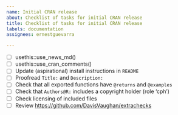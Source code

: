 ```yaml
---
name: Initial CRAN release
about: Checklist of tasks for initial CRAN release
title: Checklist of tasks for initial CRAN release
labels: documentation
assignees: ernestguevarra

---
```


* [ ] usethis::use_news_md()
* [ ] usethis::use_cran_comments()
* [ ] Update (aspirational) install instructions in `README`
* [ ] Proofread `Title:` and `Description:`
* [ ] Check that all exported functions have `@returns` and `@examples`
* [ ] Check that `Authors@R:` includes a copyright holder (role ‘cph’)
* [ ] Check licensing of included files
* [ ] Review https://github.com/DavisVaughan/extrachecks
